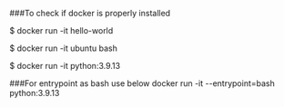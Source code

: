 ###To check if docker is properly installed

$ docker run -it hello-world

$ docker run -it ubuntu bash

$ docker run -it python:3.9.13


###For entrypoint as bash use below
docker run -it --entrypoint=bash python:3.9.13